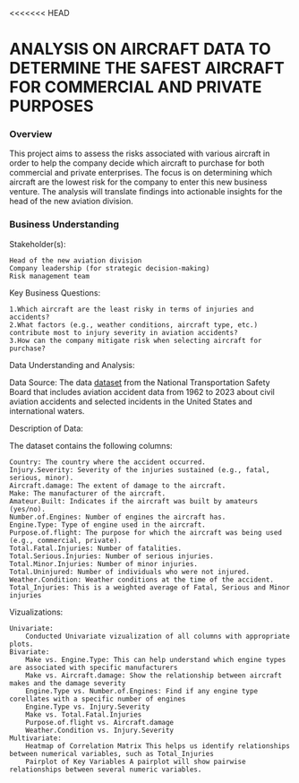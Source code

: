 <<<<<<< HEAD
<h1>ANALYSIS ON AIRCRAFT DATA TO DETERMINE THE SAFEST AIRCRAFT FOR COMMERCIAL AND PRIVATE PURPOSES</h1>

<h3>Overview</h3>

This project aims to assess the risks associated with various aircraft in order to help the company decide which aircraft to purchase for both commercial and private enterprises. The focus is on determining which aircraft are the lowest risk for the company to enter this new business venture. The analysis will translate findings into actionable insights for the head of the new aviation division.

<h3>Business Understanding</h3>

Stakeholder(s):

    Head of the new aviation division
    Company leadership (for strategic decision-making)
    Risk management team
    
Key Business Questions:

    1.Which aircraft are the least risky in terms of injuries and accidents?
    2.What factors (e.g., weather conditions, aircraft type, etc.) contribute most to injury severity in aviation accidents?
    3.How can the company mitigate risk when selecting aircraft for purchase?
    
Data Understanding and Analysis:

Data Source:
The data [dataset](https://www.kaggle.com/datasets/khsamaha/aviation-accident-database-synopses) from the National Transportation Safety Board that includes aviation accident data from 1962 to 2023 about civil aviation accidents and selected incidents in the United States and international waters.
 
Description of Data: 

The dataset contains the following columns:

    Country: The country where the accident occurred.
    Injury.Severity: Severity of the injuries sustained (e.g., fatal, serious, minor).
    Aircraft.damage: The extent of damage to the aircraft.
    Make: The manufacturer of the aircraft.
    Amateur.Built: Indicates if the aircraft was built by amateurs (yes/no).
    Number.of.Engines: Number of engines the aircraft has.
    Engine.Type: Type of engine used in the aircraft.
    Purpose.of.flight: The purpose for which the aircraft was being used (e.g., commercial, private).
    Total.Fatal.Injuries: Number of fatalities.
    Total.Serious.Injuries: Number of serious injuries.
    Total.Minor.Injuries: Number of minor injuries.
    Total.Uninjured: Number of individuals who were not injured.
    Weather.Condition: Weather conditions at the time of the accident.
    Total_Injuries: This is a weighted average of Fatal, Serious and Minor injuries 
Vizualizations:

    Univariate: 
        Conducted Univariate vizualization of all columns with appropriate plots.
    Bivariate:
        Make vs. Engine.Type: This can help understand which engine types are associated with specific manufacturers
        Make vs. Aircraft.damage: Show the relationship between aircraft makes and the damage severity
        Engine.Type vs. Number.of.Engines: Find if any engine type corellates with a specific number of engines
        Engine.Type vs. Injury.Severity
        Make vs. Total.Fatal.Injuries
        Purpose.of.flight vs. Aircraft.damage
        Weather.Condition vs. Injury.Severity
    Multivariate:
        Heatmap of Correlation Matrix This helps us identify relationships between numerical variables, such as Total_Injuries
        Pairplot of Key Variables A pairplot will show pairwise relationships between several numeric variables.




        
        



        
